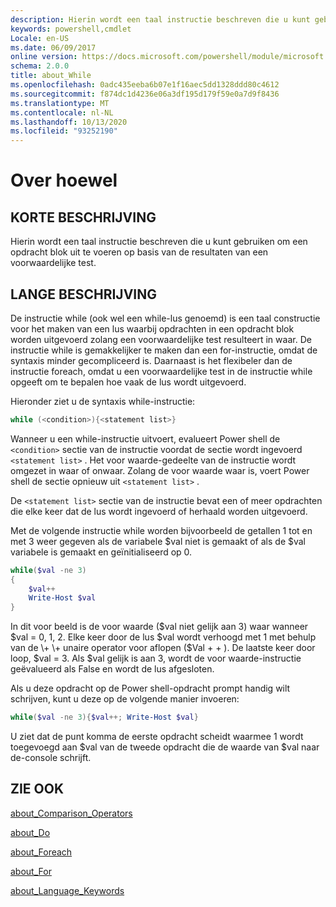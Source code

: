 ```yaml
---
description: Hierin wordt een taal instructie beschreven die u kunt gebruiken om een opdracht blok uit te voeren op basis van de resultaten van een voorwaardelijke test.
keywords: powershell,cmdlet
Locale: en-US
ms.date: 06/09/2017
online version: https://docs.microsoft.com/powershell/module/microsoft.powershell.core/about/about_while?view=powershell-6&WT.mc_id=ps-gethelp
schema: 2.0.0
title: about_While
ms.openlocfilehash: 0adc435eeba6b07e1f16aec5dd1328ddd80c4612
ms.sourcegitcommit: f874dc1d4236e06a3df195d179f59e0a7d9f8436
ms.translationtype: MT
ms.contentlocale: nl-NL
ms.lasthandoff: 10/13/2020
ms.locfileid: "93252190"
---
```

# <a name="about-while"></a>Over hoewel

## <a name="short-description"></a>KORTE BESCHRIJVING
Hierin wordt een taal instructie beschreven die u kunt gebruiken om een opdracht blok uit te voeren op basis van de resultaten van een voorwaardelijke test.

## <a name="long-description"></a>LANGE BESCHRIJVING

De instructie while (ook wel een while-lus genoemd) is een taal constructie voor het maken van een lus waarbij opdrachten in een opdracht blok worden uitgevoerd zolang een voorwaardelijke test resulteert in waar. De instructie while is gemakkelijker te maken dan een for-instructie, omdat de syntaxis minder gecompliceerd is. Daarnaast is het flexibeler dan de instructie foreach, omdat u een voorwaardelijke test in de instructie while opgeeft om te bepalen hoe vaak de lus wordt uitgevoerd.

Hieronder ziet u de syntaxis while-instructie:

```powershell
while (<condition>){<statement list>}
```

Wanneer u een while-instructie uitvoert, evalueert Power shell de `<condition>` sectie van de instructie voordat de sectie wordt ingevoerd `<statement list>` . Het voor waarde-gedeelte van de instructie wordt omgezet in waar of onwaar. Zolang de voor waarde waar is, voert Power shell de sectie opnieuw uit `<statement list>` .

De `<statement list>` sectie van de instructie bevat een of meer opdrachten die elke keer dat de lus wordt ingevoerd of herhaald worden uitgevoerd.

Met de volgende instructie while worden bijvoorbeeld de getallen 1 tot en met 3 weer gegeven als de variabele $val niet is gemaakt of als de $val variabele is gemaakt en geïnitialiseerd op 0.

```powershell
while($val -ne 3)
{
    $val++
    Write-Host $val
}
```

In dit voor beeld is de voor waarde ($val niet gelijk aan 3) waar wanneer $val \= 0, 1, 2. Elke keer door de lus $val wordt verhoogd met 1 met behulp van de \+ \+ unaire operator voor aflopen ($Val \+ \+ ). De laatste keer door loop, $val \= 3. Als $val gelijk is aan 3, wordt de voor waarde-instructie geëvalueerd als False en wordt de lus afgesloten.

Als u deze opdracht op de Power shell-opdracht prompt handig wilt schrijven, kunt u deze op de volgende manier invoeren:

```powershell
while($val -ne 3){$val++; Write-Host $val}
```

U ziet dat de punt komma de eerste opdracht scheidt waarmee 1 wordt toegevoegd aan $val van de tweede opdracht die de waarde van $val naar de-console schrijft.

## <a name="see-also"></a>ZIE OOK

[about_Comparison_Operators](about_Comparison_Operators.md)

[about_Do](about_Do.md)

[about_Foreach](about_Foreach.md)

[about_For](about_For.md)

[about_Language_Keywords](about_Language_Keywords.md)
